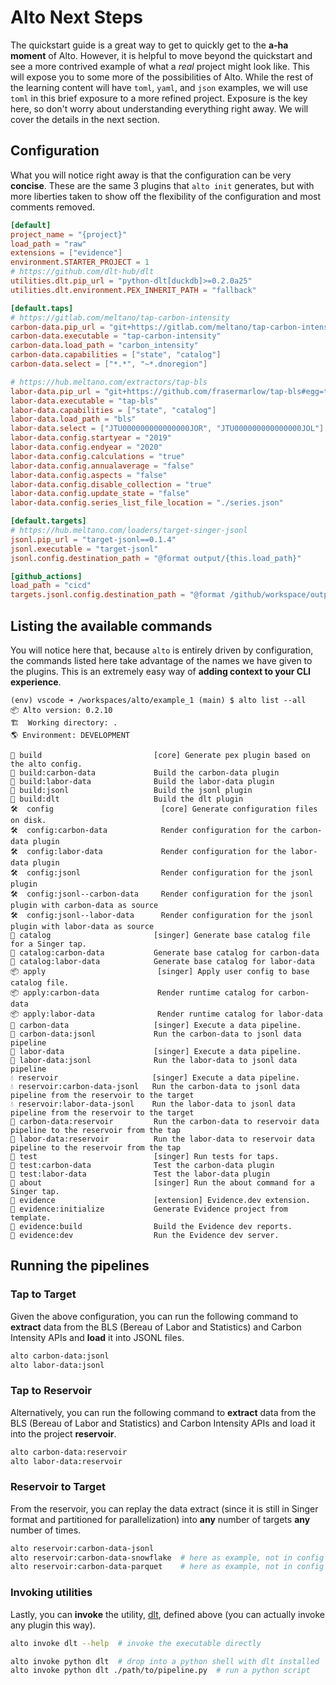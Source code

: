 # Alto Next Steps

The quickstart guide is a great way to get to quickly get to the **a-ha moment** of Alto. However, it is helpful to move beyond the quickstart and see a more contrived example of what a _real_ project might look like. This will expose you to some more of the possibilities of Alto. While the rest of the learning content will have `toml`, `yaml`, and `json` examples, we will use `toml` in this brief exposure to a more refined project. Exposure is the key here, so don't worry about understanding everything right away. We will cover the details in the next section.

## Configuration

What you will notice right away is that the configuration can be very **concise**. These are the same 3 plugins that `alto init` generates, but with more liberties taken to show off the flexibility of the configuration and most comments removed.

```toml title="alto.toml"
[default]
project_name = "{project}"
load_path = "raw"
extensions = ["evidence"]
environment.STARTER_PROJECT = 1
# https://github.com/dlt-hub/dlt
utilities.dlt.pip_url = "python-dlt[duckdb]>=0.2.0a25"
utilities.dlt.environment.PEX_INHERIT_PATH = "fallback"

[default.taps]
# https://gitlab.com/meltano/tap-carbon-intensity
carbon-data.pip_url = "git+https://gitlab.com/meltano/tap-carbon-intensity.git#egg=tap_carbon_intensity"
carbon-data.executable = "tap-carbon-intensity"
carbon-data.load_path = "carbon_intensity"
carbon-data.capabilities = ["state", "catalog"]
carbon-data.select = ["*.*", "~*.dnoregion"]

# https://hub.meltano.com/extractors/tap-bls
labor-data.pip_url = "git+https://github.com/frasermarlow/tap-bls#egg=tap_bls"
labor-data.executable = "tap-bls"
labor-data.capabilities = ["state", "catalog"]
labor-data.load_path = "bls"
labor-data.select = ["JTU000000000000000JOR", "JTU000000000000000JOL"]
labor-data.config.startyear = "2019"
labor-data.config.endyear = "2020"
labor-data.config.calculations = "true"
labor-data.config.annualaverage = "false"
labor-data.config.aspects = "false"
labor-data.config.disable_collection = "true"
labor-data.config.update_state = "false"
labor-data.config.series_list_file_location = "./series.json"

[default.targets]
# https://hub.meltano.com/loaders/target-singer-jsonl
jsonl.pip_url = "target-jsonl==0.1.4"
jsonl.executable = "target-jsonl"
jsonl.config.destination_path = "@format output/{this.load_path}"

[github_actions]
load_path = "cicd"
targets.jsonl.config.destination_path = "@format /github/workspace/output/{this.load_path}"
```

## Listing the available commands

You will notice here that, because `alto` is entirely driven by configuration, the commands listed here take advantage of the names we have given to the plugins. This is an extremely easy way of **adding context to your CLI experience**.

```
(env) vscode ➜ /workspaces/alto/example_1 (main) $ alto list --all
📦 Alto version: 0.2.10
🏗  Working directory: .
🌎 Environment: DEVELOPMENT

👷 build                         [core] Generate pex plugin based on the alto config.
👷 build:carbon-data             Build the carbon-data plugin
👷 build:labor-data              Build the labor-data plugin
👷 build:jsonl                   Build the jsonl plugin
👷 build:dlt                     Build the dlt plugin
🛠  config                        [core] Generate configuration files on disk.
🛠  config:carbon-data            Render configuration for the carbon-data plugin
🛠  config:labor-data             Render configuration for the labor-data plugin
🛠  config:jsonl                  Render configuration for the jsonl plugin
🛠  config:jsonl--carbon-data     Render configuration for the jsonl plugin with carbon-data as source
🛠  config:jsonl--labor-data      Render configuration for the jsonl plugin with labor-data as source
📖 catalog                       [singer] Generate base catalog file for a Singer tap.
📖 catalog:carbon-data           Generate base catalog for carbon-data
📖 catalog:labor-data            Generate base catalog for labor-data
📦 apply                         [singer] Apply user config to base catalog file.
📦 apply:carbon-data             Render runtime catalog for carbon-data
📦 apply:labor-data              Render runtime catalog for labor-data
🔌 carbon-data                   [singer] Execute a data pipeline.
🔌 carbon-data:jsonl             Run the carbon-data to jsonl data pipeline
🔌 labor-data                    [singer] Execute a data pipeline.
🔌 labor-data:jsonl              Run the labor-data to jsonl data pipeline
💧 reservoir                     [singer] Execute a data pipeline.
💧 reservoir:carbon-data-jsonl   Run the carbon-data to jsonl data pipeline from the reservoir to the target
💧 reservoir:labor-data-jsonl    Run the labor-data to jsonl data pipeline from the reservoir to the target
🔌 carbon-data:reservoir         Run the carbon-data to reservoir data pipeline to the reservoir from the tap
🔌 labor-data:reservoir          Run the labor-data to reservoir data pipeline to the reservoir from the tap
🧪 test                          [singer] Run tests for taps.
🧪 test:carbon-data              Test the carbon-data plugin
🧪 test:labor-data               Test the labor-data plugin
💁 about                         [singer] Run the about command for a Singer tap.
🚀 evidence                      [extension] Evidence.dev extension.
🚀 evidence:initialize           Generate Evidence project from template.
🚀 evidence:build                Build the Evidence dev reports.
🚀 evidence:dev                  Run the Evidence dev server.
```

## Running the pipelines

### Tap to Target

Given the above configuration, you can run the following command to **extract** data from the BLS (Bereau of Labor and Statistics) and Carbon Intensity APIs and **load** it into JSONL files.

```bash
alto carbon-data:jsonl
alto labor-data:jsonl
```

### Tap to Reservoir

Alternatively, you can run the following command to **extract** data from the BLS (Bereau of Labor and Statistics) and Carbon Intensity APIs and load it into the project **reservoir**.

```bash
alto carbon-data:reservoir
alto labor-data:reservoir
```

### Reservoir to Target

From the reservoir, you can replay the data extract (since it is still in Singer format and partitioned for parallelization) into **any** number of targets **any** number of times.

```bash
alto reservoir:carbon-data-jsonl
alto reservoir:carbon-data-snowflake  # here as example, not in config
alto reservoir:carbon-data-parquet    # here as example, not in config
```

### Invoking utilities

Lastly, you can **invoke** the utility, [dlt](https://github.com/dlt-hub/dlt), defined above (you can actually invoke any plugin this way).

```bash
alto invoke dlt --help  # invoke the executable directly

alto invoke python dlt  # drop into a python shell with dlt installed
alto invoke python dlt ./path/to/pipeline.py  # run a python script
```
